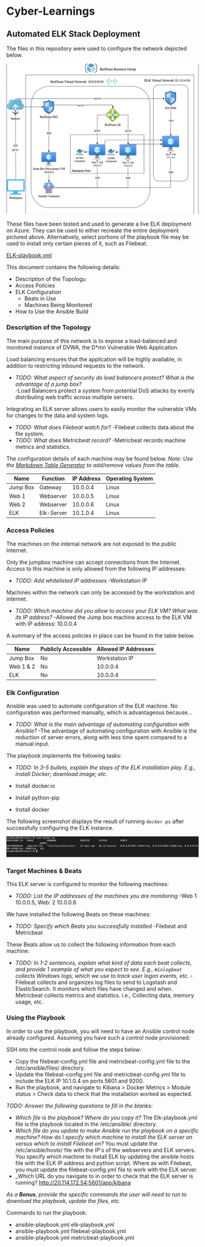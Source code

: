 # Cyber-Learnings

## Automated ELK Stack Deployment

The files in this repository were used to configure the network depicted below.

![TODO: Update the path with the name of your diagram](Images/Network_Diagram.png)

These files have been tested and used to generate a live ELK deployment on Azure. They can be used to either recreate the entire deployment pictured above. Alternatively, select portions of the playbook file may be used to install only certain pieces of it, such as Filebeat.

[ELK-playbook.yml](https://github.com/aabraha18/Cyber-Learnings/blob/50efadadd7844007f716a3484b8e72171bbb7315/Ansible/elk-playbook.yml)

This document contains the following details:
- Description of the Topologu
- Access Policies
- ELK Configuration
  - Beats in Use
  - Machines Being Monitored
- How to Use the Ansible Build


### Description of the Topology

The main purpose of this network is to expose a load-balanced and monitored instance of DVWA, the D*mn Vulnerable Web Application.

Load balancing ensures that the application will be highly available, in addition to restricting inbound requests to the network.
- _TODO: What aspect of security do load balancers protect? What is the advantage of a jump box?_  
       -Load Balancers protect a system from potential DoS attacks by evenly distributing web traffic across multiple servers.

Integrating an ELK server allows users to easily monitor the vulnerable VMs for changes to the data and system logs.
- _TODO: What does Filebeat watch for?_ 
      -Filebeat collects data about the file system.
- _TODO: What does Metricbeat record?_ 
      -Metricbeat records machine metrics and statistics.

The configuration details of each machine may be found below.
_Note: Use the [Markdown Table Generator](http://www.tablesgenerator.com/markdown_tables) to add/remove values from the table_.

| Name     |  Function  | IP Address | Operating System |
|----------|------------|------------|------------------|
| Jump Box | Gateway    | 10.0.0.4   | Linux            |
| Web 1    | Webserver  | 10.0.0.5   | Linux            |
| Web 2    | Webserver  | 10.0.0.6   | Linux            |
| ELK      | Elk-Server | 10.1.0.4   | Linux            |

### Access Policies

The machines on the internal network are not exposed to the public Internet. 

Only the jumpbox machine can accept connections from the Internet. Access to this machine is only allowed from the following IP addresses:
- _TODO: Add whitelisted IP addresses_ 
      -Workstation IP

Machines within the network can only be accessed by the workstation and internet.
- _TODO: Which machine did you allow to access your ELK VM? What was its IP address?_ 
          -Allowed the Jump box machine access to the ELK VM with IP address: 10.0.0.4

A summary of the access policies in place can be found in the table below.

| Name     | Publicly Accessible | Allowed IP Addresses |
|----------|---------------------|----------------------|
| Jump Box | No                  | Workstation IP       |
| Web 1 & 2| No                  | 10.0.0.4             |
| ELK      | No                  | 10.0.0.4             |

### Elk Configuration

Ansible was used to automate configuration of the ELK machine. No configuration was performed manually, which is advantageous because...
- _TODO: What is the main advantage of automating configuration with Ansible?_ 
      -The advantage of automating configuration with Ansible is the reduction of server errors, along with less time spent compared to a manual input.

The playbook implements the following tasks:
- _TODO: In 3-5 bullets, explain the steps of the ELK installation play. E.g., install Docker; download image; etc._

- Install docker.io
- Install python-pip
- Install docker

The following screenshot displays the result of running `docker ps` after successfully configuring the ELK instance.

![TODO: Update the path with the name of your screenshot of docker ps output](Images/docker_ps.png)

### Target Machines & Beats
This ELK server is configured to monitor the following machines:
- _TODO: List the IP addresses of the machines you are monitoring_ 
      -Web 1: 10.0.0.5, Web: 2 10.0.0.6

We have installed the following Beats on these machines:
- _TODO: Specify which Beats you successfully installed_ 
      -Filebeat and Metricbeat

These Beats allow us to collect the following information from each machine:
- _TODO: In 1-2 sentences, explain what kind of data each beat collects, and provide 1 example of what you expect to see. E.g., `Winlogbeat` collects Windows logs, which we use to track user logon events, etc._ 
      -Filebeat collects and organizes log files to send to Logstash and ElasticSearch. It monitors which files have changed and when. Metricbeat collects metrics and statistics. i.e., Collecting data, memory usage, etc.

### Using the Playbook
In order to use the playbook, you will need to have an Ansible control node already configured. Assuming you have such a control node provisioned: 

SSH into the control node and follow the steps below:
- Copy the filebeat-config.yml file and metricbeat-config.yml file to the /etc/ansible/files/ directory.
- Update the filebeat-config.yml file and metricbeat-config.yml file to include the ELK IP 10.1.0.4 on ports 5601 and 9200.
- Run the playbook, and navigate to Kibana > Docker Metrics > Module status > Check data to check that the installation worked as expected.

_TODO: Answer the following questions to fill in the blanks:_
- _Which file is the playbook? Where do you copy it?_ The Elk-playbook.yml file is the playbook located in the /etc/ansible/ directory. 
- _Which file do you update to make Ansible run the playbook on a specific machine? How do I specify which machine to install the ELK server on versus which to install Filebeat on?_ You must update the /etc/ansible/hosts/ file with the IP's of the webservers and ELK servers. You specify which machine to install ELK by updating the ansible hosts file with the ELK IP address and python script. Where as with Filebeat, you must update the filebeat-config.yml file to work with the ELK server. 
- _Which URL do you navigate to in order to check that the ELK server is running? http://20.114.172.54:5601/app/kibana

_As a **Bonus**, provide the specific commands the user will need to run to download the playbook, update the files, etc._

Commands to run the playbook:
  - ansible-playbook.yml elk-playbook.yml
  - ansible-playbook.yml filebeat-playbook.yml
  - ansible-playbook.yml metricbeat-playbook.yml
